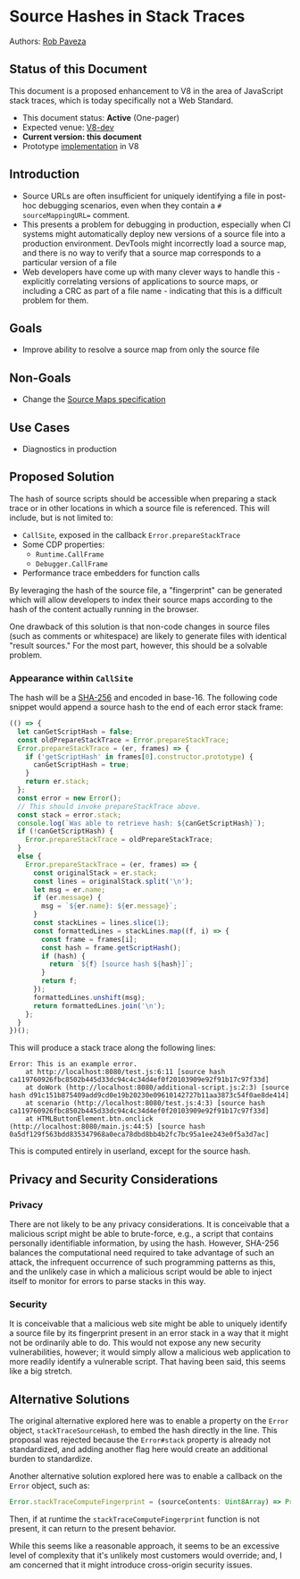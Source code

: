 # Source Hashes in Stack Traces

Authors: [Rob Paveza](https://github.com/robpaveza)

## Status of this Document
This document is a proposed enhancement to V8 in the area of JavaScript stack traces, which is today specifically not a Web Standard.

* This document status: **Active** (One-pager)
* Expected venue: [V8-dev](https://groups.google.com/g/v8-dev)
* **Current version: this document**
* Prototype [implementation](https://chromium-review.googlesource.com/c/v8/v8/+/3229957) in V8

## Introduction

* Source URLs are often insufficient for uniquely identifying a file in post-hoc debugging scenarios, even when they contain a `# sourceMappingURL=` comment.
* This presents a problem for debugging in production, especially when CI systems might automatically deploy new versions of a source file into a production environment. DevTools might incorrectly load a source map, and there is no way to verify that a source map corresponds to a particular version of a file
* Web developers have come up with many clever ways to handle this - explicitly correlating versions of applications to source maps, or including a CRC as part of a file name - indicating that this is a difficult problem for them.

## Goals

 - Improve ability to resolve a source map from only the source file

## Non-Goals

 - Change the [Source Maps specification](https://sourcemaps.info/spec.html)

## Use Cases

 - Diagnostics in production

## Proposed Solution

The hash of source scripts should be accessible when preparing a stack trace or in other locations in which a source file is referenced. This will include, but is not limited to:

 - `CallSite`, exposed in the callback `Error.prepareStackTrace`
 - Some CDP properties:
   - `Runtime.CallFrame`
   - `Debugger.CallFrame`
 - Performance trace embedders for function calls

By leveraging the hash of the source file, a "fingerprint" can be generated which will allow developers to index their source maps according to the hash of the content actually running in the browser.

One drawback of this solution is that non-code changes in source files (such as comments or whitespace) are likely to generate files with identical "result sources." For the most part, however, this should be a solvable problem.

### Appearance within `CallSite`

The hash will be a [SHA-256](https://en.wikipedia.org/wiki/SHA-2) and encoded in base-16. The following code snippet would append a source hash to the end of each error stack frame:

```ts
(() => {
  let canGetScriptHash = false;
  const oldPrepareStackTrace = Error.prepareStackTrace;
  Error.prepareStackTrace = (er, frames) => {
    if ('getScriptHash' in frames[0].constructor.prototype) {
      canGetScriptHash = true;
    }
    return er.stack;
  };
  const error = new Error();
  // This should invoke prepareStackTrace above.
  const stack = error.stack;
  console.log(`Was able to retrieve hash: ${canGetScriptHash}`);
  if (!canGetScriptHash) {
    Error.prepareStackTrace = oldPrepareStackTrace;
  }
  else {
    Error.prepareStackTrace = (er, frames) => {
      const originalStack = er.stack;
      const lines = originalStack.split('\n');
      let msg = er.name;
      if (er.message) {
        msg = `${er.name}: ${er.message}`;
      }
      const stackLines = lines.slice(1);
      const formattedLines = stackLines.map((f, i) => {
        const frame = frames[i];
        const hash = frame.getScriptHash();
        if (hash) {
          return `${f} [source hash ${hash}]`;
        }
        return f;
      });
      formattedLines.unshift(msg);
      return formattedLines.join('\n');
    };
  }
})();
```

This will produce a stack trace along the following lines:

```
Error: This is an example error.
    at http://localhost:8080/test.js:6:11 [source hash ca119760926fbc8502b445d33dc94c4c34d4ef0f20103909e92f91b17c97f33d]
    at doWork (http://localhost:8080/additional-script.js:2:3) [source hash d91c151b875409add9cd0e19b20230e09610142727b11aa3873c54f0ae8de414]
    at scenario (http://localhost:8080/test.js:4:3) [source hash ca119760926fbc8502b445d33dc94c4c34d4ef0f20103909e92f91b17c97f33d]
    at HTMLButtonElement.btn.onclick (http://localhost:8080/main.js:44:5) [source hash 0a5df129f563bdd835347968a0eca78dbd8bb4b2fc7bc95a1ee243e0f5a3d7ac]
```

This is computed entirely in userland, except for the source hash.

## Privacy and Security Considerations

### Privacy

There are not likely to be any privacy considerations. It is conceivable that a malicious script might be able to brute-force, e.g., a script that contains personally identifiable information, by using the hash. However, SHA-256 balances the computational need required to take advantage of such an attack, the infrequent occurrence of such programming patterns as this, and the unlikely case in which a malicious script would be able to inject itself to monitor for errors to parse stacks in this way.

### Security

It is conceivable that a malicious web site might be able to uniquely identify a source file by its fingerprint present in an error stack in a way that it might not be ordinarily able to do. This would not expose any new security vulnerabilities, however; it would simply allow a malicious web application to more readily identify a vulnerable script. That having been said, this seems like a big stretch.

## Alternative Solutions

The original alternative explored here was to enable a property on the `Error` object, `stackTraceSourceHash`, to embed the hash directly in the line. This proposal was rejected because the `Error#stack` property is already not standardized, and adding another flag here would create an additional burden to standardize.

Another alternative solution explored here was to enable a callback on the `Error` object, such as:

```ts
Error.stackTraceComputeFingerprint = (sourceContents: Uint8Array) => Promise<string>;
```

Then, if at runtime the `stackTraceComputeFingerprint` function is not present, it can return to the present behavior.

While this seems like a reasonable approach, it seems to be an excessive level of complexity that it's unlikely most customers would override; and, I am concerned that it might introduce cross-origin security issues.
